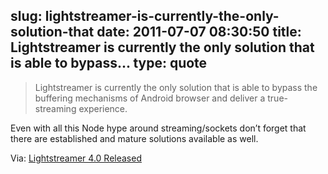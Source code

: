 slug: lightstreamer-is-currently-the-only-solution-that
date: 2011-07-07 08:30:50
title: Lightstreamer is currently the only solution that is able to bypass...
type: quote
---

> Lightstreamer is currently the only solution that is able to bypass the buffering mechanisms of Android browser and deliver a true-streaming experience.

Even with all this Node hype around streaming/sockets don’t forget that there are established and mature solutions available as well.

 Via: [Lightstreamer 4.0 Released](http://cometdaily.com/2011/07/06/lightstreamer-40-released/)
